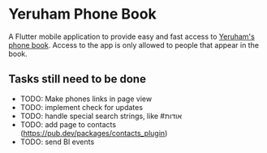 # Yeruham Phone Book

A Flutter mobile application to provide easy and fast access to [Yeruham's phone book](https://sites.google.com/site/yeruchamphonebook/). Access to the app is only allowed to people that appear in the book.

## Tasks still need to be done
- TODO: Make phones links in page view
- TODO: implement check for updates
- TODO: handle special search strings, like #אודות
- TODO: add page to contacts (https://pub.dev/packages/contacts_plugin)
- TODO: send BI events
